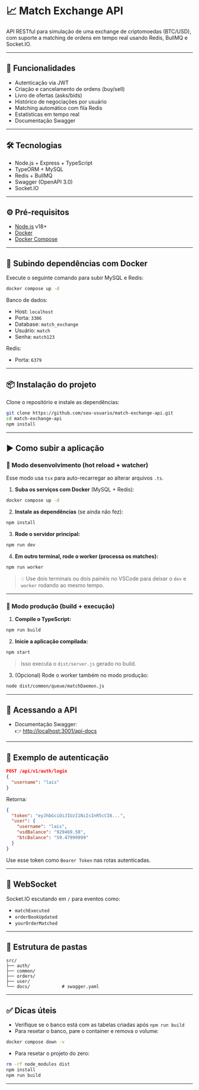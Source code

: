 # 📈 Match Exchange API

API RESTful para simulação de uma exchange de criptomoedas (BTC/USD), com suporte a matching de ordens em tempo real usando Redis, BullMQ e Socket.IO.

---

## 🚀 Funcionalidades

- Autenticação via JWT
- Criação e cancelamento de ordens (buy/sell)
- Livro de ofertas (asks/bids)
- Histórico de negociações por usuário
- Matching automático com fila Redis
- Estatísticas em tempo real
- Documentação Swagger

---

## 🛠️ Tecnologias

- Node.js + Express + TypeScript
- TypeORM + MySQL
- Redis + BullMQ
- Swagger (OpenAPI 3.0)
- Socket.IO

---

## ⚙️ Pré-requisitos

- [Node.js](https://nodejs.org/) v18+
- [Docker](https://www.docker.com/)
- [Docker Compose](https://docs.docker.com/compose/)

---

## 🐳 Subindo dependências com Docker

Execute o seguinte comando para subir MySQL e Redis:

```bash
docker compose up -d
```

Banco de dados:

- Host: `localhost`
- Porta: `3306`
- Database: `match_exchange`
- Usuário: `match`
- Senha: `match123`

Redis:

- Porta: `6379`

---

## 📦 Instalação do projeto

Clone o repositório e instale as dependências:

```bash
git clone https://github.com/seu-usuario/match-exchange-api.git
cd match-exchange-api
npm install
```

---

## ▶️ Como subir a aplicação

### 🔧 Modo desenvolvimento (hot reload + watcher)

Esse modo usa `tsx` para auto-recarregar ao alterar arquivos `.ts`.

1. **Suba os serviços com Docker** (MySQL + Redis):

```bash
docker compose up -d
```

2. **Instale as dependências** (se ainda não fez):

```bash
npm install
```

3. **Rode o servidor principal:**

```bash
npm run dev
```

4. **Em outro terminal, rode o worker (processa os matches):**

```bash
npm run worker
```

> 💡 Use dois terminais ou dois painéis no VSCode para deixar o `dev` e `worker` rodando ao mesmo tempo.

---

### 🚀 Modo produção (build + execução)

1. **Compile o TypeScript:**

```bash
npm run build
```

2. **Inicie a aplicação compilada:**

```bash
npm start
```

> Isso executa o `dist/server.js` gerado no build.

3. (Opcional) Rode o worker também no modo produção:

```bash
node dist/common/queue/matchDaemon.js
```

---

## 🧪 Acessando a API

- Documentação Swagger:  
  👉 [http://localhost:3001/api-docs](http://localhost:3001/api-docs)

---

## 🔐 Exemplo de autenticação

```json
POST /api/v1/auth/login
{
  "username": "lais"
}
```

Retorna:

```json
{
  "token": "eyJhbGciOiJIUzI1NiIsInR5cCI6...",
  "user": {
    "username": "lais",
    "usdBalance": "929469.58",
    "btcBalance": "59.47999999"
  }
}
```

Use esse token como `Bearer Token` nas rotas autenticadas.

---

## 📡 WebSocket

Socket.IO escutando em `/` para eventos como:

- `matchExecuted`
- `orderBookUpdated`
- `yourOrderMatched`

---

## 📁 Estrutura de pastas

```
src/
├── auth/
├── common/
├── orders/
├── user/
└── docs/            # swagger.yaml
```

---

## ✅ Dicas úteis

- Verifique se o banco está com as tabelas criadas após `npm run build`
- Para resetar o banco, pare o container e remova o volume:

```bash
docker compose down -v
```

- Para resetar o projeto do zero:

```bash
rm -rf node_modules dist
npm install
npm run build
```

---



